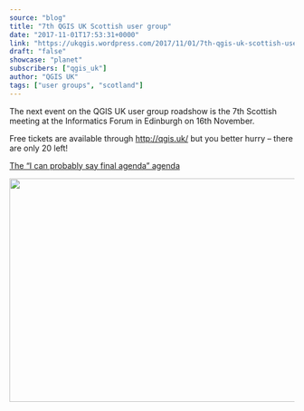 ```yaml
---
source: "blog"
title: "7th QGIS UK Scottish user group"
date: "2017-11-01T17:53:31+0000"
link: "https://ukqgis.wordpress.com/2017/11/01/7th-qgis-uk-scottish-user-group/"
draft: "false"
showcase: "planet"
subscribers: ["qgis_uk"]
author: "QGIS UK"
tags: ["user groups", "scotland"]
---
```


<p>The next event on the QGIS UK user group roadshow is the 7th Scottish meeting at the Informatics Forum in Edinburgh on 16th November.</p>
<p>Free tickets are available through <a href="http://qgis.uk/" rel="nofollow">http://qgis.uk/</a> but you better hurry &#8211; there are only 20 left!</p>
<p><a href="https://ukqgis.files.wordpress.com/2017/11/finalagenda1.pdf">The &#8220;I can probably say final agenda&#8221; agenda</a></p>
<p><img alt="" class="alignleft size-full wp-image-1519" height="394" src="https://ukqgis.files.wordpress.com/2017/11/sponsors.jpg?w=700&#038;h=394" width="700" /></p>
